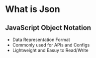 # What is Json
## JavaScript Object Notation
* Data Representation Format
* Commonly used for APIs and Configs
* Lightweight and Easuy to Read/Write